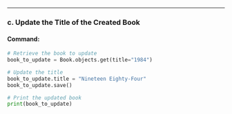 
---

### **c. Update the Title of the Created Book**

#### Command:
```python
# Retrieve the book to update
book_to_update = Book.objects.get(title="1984")

# Update the title
book_to_update.title = "Nineteen Eighty-Four"
book_to_update.save()

# Print the updated book
print(book_to_update)